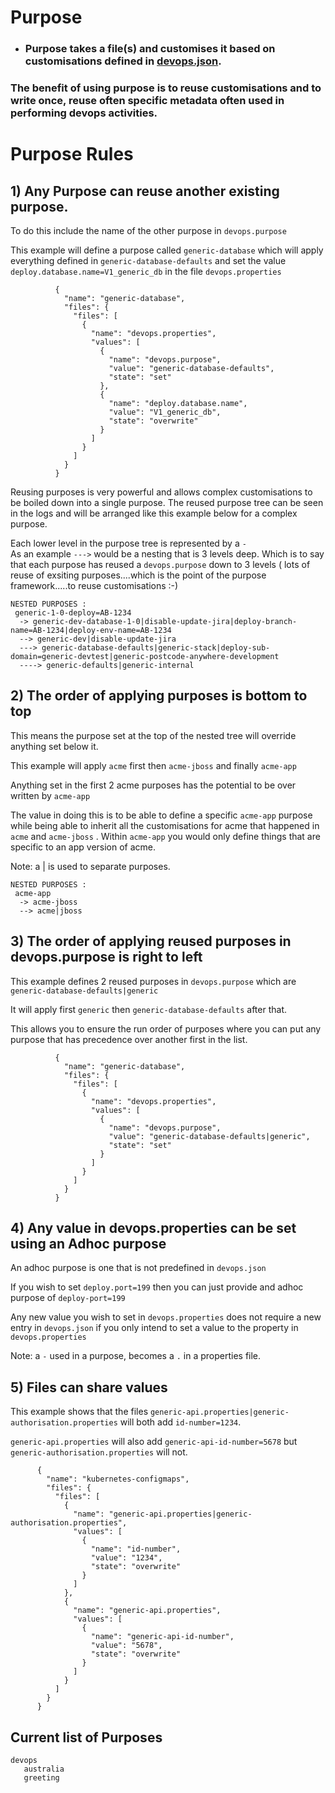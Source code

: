 # Purpose

* ### Purpose takes a file(s) and customises it based on customisations defined in [devops.json](https://github.com/tinytelly/purpose/blob/master/devops.json).

### The benefit of using purpose is to reuse customisations and to write once, reuse often specific metadata often used in performing devops activities.  

# Purpose Rules
## 1) Any Purpose can reuse another existing purpose.  
To do this include the name of the other purpose in ``` devops.purpose ```

This example will define a purpose called ``` generic-database ``` which will apply everything defined in ``` generic-database-defaults ``` and set the value ``` deploy.database.name=V1_generic_db ``` in the file ``` devops.properties ```
```
          {
            "name": "generic-database",
            "files": {
              "files": [
                {
                  "name": "devops.properties",
                  "values": [
                    {
                      "name": "devops.purpose",
                      "value": "generic-database-defaults",
                      "state": "set"
                    },
                    {
                      "name": "deploy.database.name",
                      "value": "V1_generic_db",
                      "state": "overwrite"
                    }
                  ]
                }
              ]
            }
          }
```
Reusing purposes is very powerful and allows complex customisations to be boiled down into a single purpose.
The reused purpose tree can be seen in the logs and will be arranged like this example below for a complex purpose.

Each lower level in the purpose tree is represented by a ``` - ```  
As an example ``` ---> ``` would be a nesting that is 3 levels deep.
Which is to say that each purpose has reused a ``` devops.purpose ``` down to 3 levels ( lots of reuse of exsiting purposes....which is the point of the purpose framework.....to reuse customisations :-) 

```
NESTED PURPOSES :
 generic-1-0-deploy=AB-1234 
  -> generic-dev-database-1-0|disable-update-jira|deploy-branch-name=AB-1234|deploy-env-name=AB-1234
  --> generic-dev|disable-update-jira
  ---> generic-database-defaults|generic-stack|deploy-sub-domain=generic-devtest|generic-postcode-anywhere-development
  ----> generic-defaults|generic-internal
```


## 2) The order of applying purposes is bottom to top
This means the purpose set at the top of the nested tree will override anything set below it.

This example will apply  ``` acme ``` first then ``` acme-jboss ``` and finally ``` acme-app ```

Anything set in the first 2 acme purposes has the potential to be over written by ``` acme-app ```

The value in doing this is to be able to define a specific ``` acme-app ```  purpose while being able to inherit all the customisations for acme that happened in ``` acme ```  and ``` acme-jboss ``` .  Within ``` acme-app ``` you would only define things that are specific to an app version of acme.

Note: a | is used to separate purposes.

```
NESTED PURPOSES :
 acme-app
  -> acme-jboss
  --> acme|jboss
```

## 3) The order of applying reused purposes in devops.purpose is right to left
This example defines 2 reused purposes in ``` devops.purpose ``` which are ``` generic-database-defaults|generic ```

It will apply first ``` generic ``` then ``` generic-database-defaults ``` after that.

This allows you to ensure the run order of purposes where you can put any purpose that has precedence over another first in the list.
```
          {
            "name": "generic-database",
            "files": {
              "files": [
                {
                  "name": "devops.properties",
                  "values": [
                    {
                      "name": "devops.purpose",
                      "value": "generic-database-defaults|generic",
                      "state": "set"
                    }
                  ]
                }
              ]
            }
          }
```

## 4) Any value in devops.properties can be set using an Adhoc purpose
An adhoc purpose is one that is not predefined in ``` devops.json ```

If you wish to set ``` deploy.port=199 ``` then you can just provide and adhoc purpose of  ``` deploy-port=199 ```

Any new value you wish to set in ``` devops.properties ``` does not require a new entry in ``` devops.json ``` if you only intend to set a value to the property in ``` devops.properties ```

Note: a ``` - ``` used in a purpose, becomes a ``` . ``` in a properties file.

## 5) Files can share values
This example shows that the files ``` generic-api.properties|generic-authorisation.properties ``` will both add ``` id-number=1234 ```.

``` generic-api.properties ``` will also add ``` generic-api-id-number=5678 ``` but ``` generic-authorisation.properties ``` will not.
```
      {
        "name": "kubernetes-configmaps",
        "files": {
          "files": [
            {
              "name": "generic-api.properties|generic-authorisation.properties",
              "values": [
                {
                  "name": "id-number",
                  "value": "1234",
                  "state": "overwrite"
                }
              ]
            },
            {
              "name": "generic-api.properties",
              "values": [
                {
                  "name": "generic-api-id-number",
                  "value": "5678",
                  "state": "overwrite"
                }
              ]
            }
          ]
        }
      }
```


## Current list of Purposes
```
devops
   australia
   greeting
```
